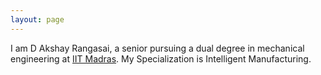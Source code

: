 ```yaml
---
layout: page
--- 
```

I am D Akshay Rangasai, a senior pursuing a dual degree in mechanical engineering at [IIT Madras](www.iitm.ac.in). My Specialization is Intelligent Manufacturing.
